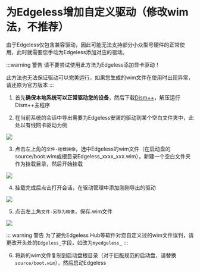 # 为Edgeless增加自定义驱动（修改wim法，不推荐）

由于Edgeless仅包含兼容驱动，因此可能无法支持部分小众型号硬件的正常使用，此时就需要您手动为Edgeless添加对应的驱动。

:::warning 警告
请不要尝试使用此方法为Edgeless添加显卡驱动！

此方法也无法保证驱动可以完美运行，如果您生成的wim文件在使用时出现异常，请还原为官方版本
:::


1. 首先**确保本地系统可以正常驱动您的设备**，然后下载[Dism++](https://github.com/Chuyu-Team/Dism-Multi-language/releases)，解压运行Dism++主程序

2. 在当前系统的会话中导出需要为Edgeless安装的驱动到某个空白文件夹中，此处以有线网卡驱动为例

![](https://cloud.edgeless.top/picbed/wiki/img/011508.jpg)

3. 点击左上角的`文件-挂载映像`，选中Edgeless的wim文件（在启动盘的source/boot.wim或根目录Edgeless_xxxx_xxx.wim），新建一个空白文件夹作为挂载目录，然后开始挂载

![](https://cloud.edgeless.top/picbed/wiki/img/010551.jpg)


4. 挂载完成后点击打开会话，在驱动管理中添加刚刚导出的驱动

![](https://cloud.edgeless.top/picbed/wiki/img/011656.jpg)

5. 点击左上角`文件-另存为映像`，保存.wim文件

![](https://cloud.edgeless.top/picbed/wiki/img/012258.jpg)

::: warning 警告
为了避免Edgeless Hub等软件对您自定义过的wim文件误判，请更改开头处的`Edgeless_`字段，如改为`myedgeless_`
:::

6. 将新的wim文件复制到启动盘根目录（对于旧版规范的启动盘，请替换`source/boot.wim`），然后启动Edgeless